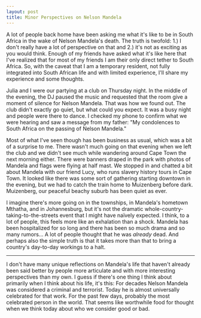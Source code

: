 ```yaml
---
layout: post
title: Minor Perspectives on Nelson Mandela
---
```


A lot of people back home have been asking me what it's like to be in South Africa in the wake of Nelson Mandela's death. The truth is twofold: 1.) I don't really have a lot of perspective on that and 2.) it's not as exciting as you would think. Enough of my friends have asked what it's like here that I've realized that for most of my friends I am their only direct tether to South Africa. So, with the caveat that I am a temporary resident, not fully integrated into South African life and with limited experience, I'll share my experience and some thoughts.

Julia and I were our partying at a club on Thursday night. In the middle of the evening, the DJ paused the music and requested that the room give a moment of silence for Nelson Mandela. That was how we found out. The club didn't exactly go quiet, but what could you expect. It was a busy night and people were there to dance. I checked my phone to confirm what we were hearing and saw a message from my father: "My condolences to South Africa on the passing of Nelson Mandela."

Most of what I've seen though has been business as usual, which was a bit of a surprise to me. There wasn't much going on that evening when we left the club and we didn't see much while wandering around Cape Town the next morning either. There were banners draped in the park with photos of Mandela and flags were flying at half mast. We stopped in and chatted a bit about Mandela with our friend Lucy, who runs slavery history tours in Cape Town. It looked like there was some sort of gathering starting downtown in the evening, but we had to catch the train home to Muizenberg before dark. Muizenberg, our peaceful beachy suburb has been quiet as ever.

I imagine there's more going on in the townships, in Mandela's hometown Mthatha, and in Johannesburg, but it's not the dramatic whole-country-taking-to-the-streets event that I might have naïvely expected. I think, to a lot of people, this feels more like an exhalation than a shock. Mandela has been hospitalized for so long and there has been so much drama and so many rumors... A lot of people thought that he was *already* dead. And perhaps also the simple truth is that it takes more than that to bring a country's day-to-day workings to a halt.

* * *

I don't have many unique reflections on Mandela's life that haven't already been said better by people more articulate and with more interesting perspectives than my own. I guess if there's one thing I think about primarily when I think about his life, it's this: For decades Nelson Mandela was considered a criminal and terrorist. Today he is almost universally celebrated for that work. For the past few days, probably the most celebrated person in the world. That seems like worthwhile food for thought when we think today about who we consider good or bad.